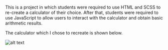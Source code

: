 This is a project in which students were required to use HTML and SCSS to re-create a calculator of their choice.
After that, students were required to use JavaScript to allow users to interact with the calculator and obtain basic arithmetic results.

The calculator which I chose to recreate is shown below.

![alt text](https://github.com/avvisingh/Project_2_Portfolio/blob/master/assets/calculator.png)
